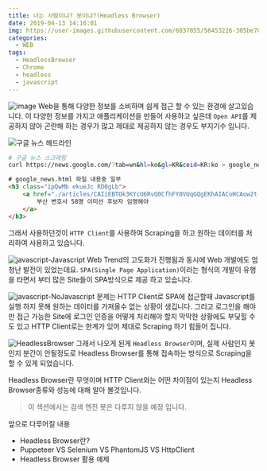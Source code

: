 ```yaml
---
title: 너는 사람이냐? 봇이냐?(Headless Browser)
date: 2019-04-13 14:16:01
img: https://user-images.githubusercontent.com/6037055/56453226-305be700-637a-11e9-8142-068e4040e871.png
categories:
  - WEB
tags: 
  - HeadlessBrowser
  - Chrome
  - headless
  - javascript
---
```


![image](https://user-images.githubusercontent.com/6037055/56078088-da89bb00-5e1e-11e9-80f9-2f139d96e9a6.png)
Web을 통해 다양한 정보를 소비하며 쉽게 접근 할 수 있는 환경에 살고있습니다.
이 다양한 정보를 가지고 애플리케이션을 만들어 사용하고 싶은데 `Open API`를 제공하지 않아 곤란해 하는 경우가 많고 제대로 제공하지 않는 경우도 부지기수 입니다. 

![구글 뉴스 헤드라인](https://user-images.githubusercontent.com/6037055/56088150-d78dd980-5eb5-11e9-9570-2ac8b5a3987e.png)
```bash
# 구글 뉴스 스크래핑
curl https://news.google.com/?tab=wn&hl=ko&gl=KR&ceid=KR:ko > google_news.html
```
```html
# google_news.html 파일 내용중 일부
<h3 class="ipQwMb ekueJc RD0gLb">
    <a href="./articles/CAIiEBTOk3KYcU6RvQ0CfhFY0VUqGQgEKhAIACoHCAow2t-aCDDArqABMNST5AU?hl=ko&amp;gl=KR&amp;ceid=KR%3Ako" class="DY5T1d" >
        부산 변호사 58명 이미선 후보자 임명해야
    </a>
</h3>
```
그래서 사용하던것이 `HTTP Client`를 사용하여 Scraping을 하고 원하는 데이터를 처리하여 사용하고 있습니다.

![javascript-Javascript](https://user-images.githubusercontent.com/6037055/56453083-297fa500-6377-11e9-9765-361264370b7f.png)
Web Trend의 고도화가 진행됨과 동시에 Web 개발에도 엄청난 발전이 있었는데요. `SPA(Single Page Application)`이라는 형식의 개발이 유행을 타면서 부터 많은 Site들이 SPA방식으로 제공 하고 있습니다. 

![javascript-NoJavascript](https://user-images.githubusercontent.com/6037055/56453086-2e445900-6377-11e9-8727-dccd79463cf2.png)
문제는 HTTP Client로 SPA에 접근할때 Javascript를 실행 하지 못해 원하는 데이터를 가져올수 없는 상황이 생깁니다. 
그리고 로그인을 해야만 접근 가능한 Site에 로그인 인증을 어떻게 처리해야 할지 막막한 상황에도 부딫힐 수도 있고 HTTP Client로는 한계가 있어 제대로 Scraping 하기 힘들어 집니다. 

![HeadlessBrowser](https://user-images.githubusercontent.com/6037055/56453226-305be700-637a-11e9-8142-068e4040e871.png)
그래서 나오게 된게 `Headless Browser`이며, 실제 사람인지 봇인지 분간이 안될정도로 Headless Browser를 통해 접속하는 방식으로 Scraping을 할 수 있게 되었습니다.

Headless Browser란 무엇이며 HTTP Client와는 어떤 차이점이 있는지 Headless Browser종류와 성능에 대해 알아 볼것입니다.  

> 이 섹션에서는 검색 엔진 봇은 다루지 않을 예정 입니다.

앞으로 다루어질 내용
* Headless Browser란?
* Puppeteer VS Selenium VS PhantomJS VS HttpClient
* Headless Browser 활용 예제